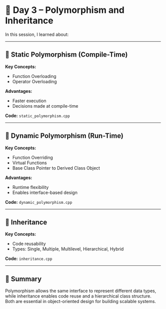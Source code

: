 # 📘 Day 3 – Polymorphism and Inheritance

In this session, I learned about:

---

## 🔷 Static Polymorphism (Compile-Time)

**Key Concepts:**
- Function Overloading
- Operator Overloading

**Advantages:**
- Faster execution
- Decisions made at compile-time

**Code:** `static_polymorphism.cpp`

---

## 🔶 Dynamic Polymorphism (Run-Time)

**Key Concepts:**
- Function Overriding
- Virtual Functions
- Base Class Pointer to Derived Class Object

**Advantages:**
- Runtime flexibility
- Enables interface-based design

**Code:** `dynamic_polymorphism.cpp`

---

## 🧬 Inheritance

**Key Concepts:**
- Code reusability
- Types: Single, Multiple, Multilevel, Hierarchical, Hybrid

**Code:** `inheritance.cpp`

---

## 📎 Summary

Polymorphism allows the same interface to represent different data types, while inheritance enables code reuse and a hierarchical class structure. Both are essential in object-oriented design for building scalable systems.
